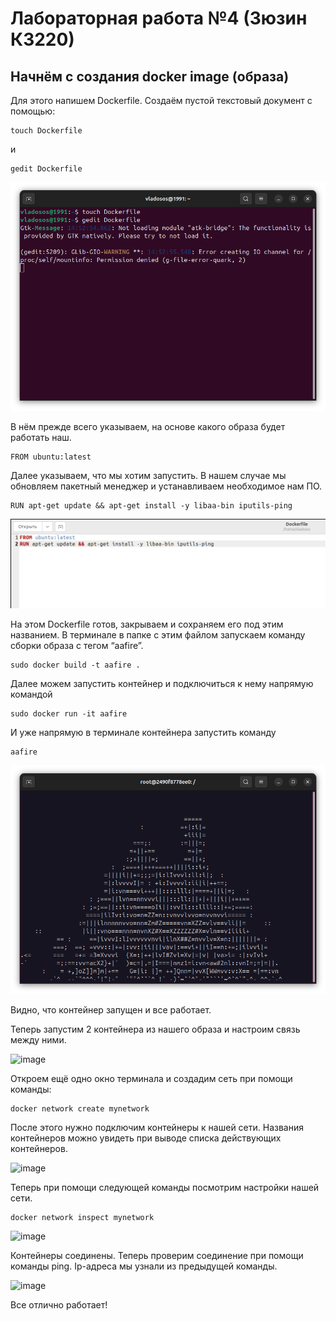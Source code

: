 # Лабораторная работа №4 (Зюзин К3220)
## Начнём с создания docker image (образа)
Для этого напишем Dockerfile. Создаём пустой текстовый документ с помощью:
```
touch Dockerfile

```
и

```
gedit Dockerfile

```

![image](png1.png)

В нём прежде всего указываем, на основе какого образа будет работать наш.
```
FROM ubuntu:latest
```
Далее указываем, что мы хотим запустить. В нашем случае мы обновляем пакетный менеджер и устанавливаем необходимое нам ПО.
```
RUN apt-get update && apt-get install -y libaa-bin iputils-ping
```
![image](png2.png)

На этом Dockerfile готов, закрываем и сохраняем его под этим названием. В терминале в папке с этим файлом запускаем команду сборки образа с тегом “aafire”.
```
sudo docker build -t aafire .
```
Далее можем запустить контейнер и  подключиться к нему напрямую командой
```
sudo docker run -it aafire
```
И уже напрямую в терминале контейнера запустить команду 
```
aafire
```
![image](png3.png)

Видно, что контейнер запущен и все работает.

Теперь запустим 2 контейнера из нашего образа и настроим связь между ними.

![image](https://github.com/cs-itmo-2023/lab-4-Andrzakourcev/assets/144477949/54b89f8b-2105-47b3-b079-5fe28ba48c14)

Откроем ещё одно окно терминала и создадим сеть при помощи команды:
```
docker network create mynetwork
```
После этого нужно подключим контейнеры к нашей сети. Названия контейнеров можно увидеть при выводе списка действующих контейнеров.

![image](https://github.com/cs-itmo-2023/lab-4-Andrzakourcev/assets/144477949/acbc5c97-9d2a-410c-b67c-d868cc5db200)

Теперь при помощи следующей команды посмотрим настройки нашей сети.
```
docker network inspect mynetwork
```
![image](https://github.com/cs-itmo-2023/lab-4-Andrzakourcev/assets/144477949/f2f247cc-d6f4-410c-b0e9-1c95f590ad1a)

Контейнеры соединены. Теперь проверим соединение при помощи команды ping. Ip-адреса мы узнали из предыдущей команды.

![image](https://github.com/cs-itmo-2023/lab-4-Andrzakourcev/assets/144477949/43c2dab6-2c26-4968-9668-2d95f1cff399)

Все отлично работает!
